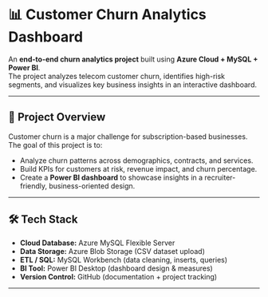 # 📊 Customer Churn Analytics Dashboard

An **end-to-end churn analytics project** built using **Azure Cloud + MySQL + Power BI**.  
The project analyzes telecom customer churn, identifies high-risk segments, and visualizes key business insights in an interactive dashboard.  

---

## 🚀 Project Overview
Customer churn is a major challenge for subscription-based businesses.  
The goal of this project is to:
- Analyze churn patterns across demographics, contracts, and services.
- Build KPIs for customers at risk, revenue impact, and churn percentage.
- Create a **Power BI dashboard** to showcase insights in a recruiter-friendly, business-oriented design.

---

## 🛠 Tech Stack
- **Cloud Database:** Azure MySQL Flexible Server  
- **Data Storage:** Azure Blob Storage (CSV dataset upload)  
- **ETL / SQL:** MySQL Workbench (data cleaning, inserts, queries)  
- **BI Tool:** Power BI Desktop (dashboard design & measures)  
- **Version Control:** GitHub (documentation + project tracking)  

---

